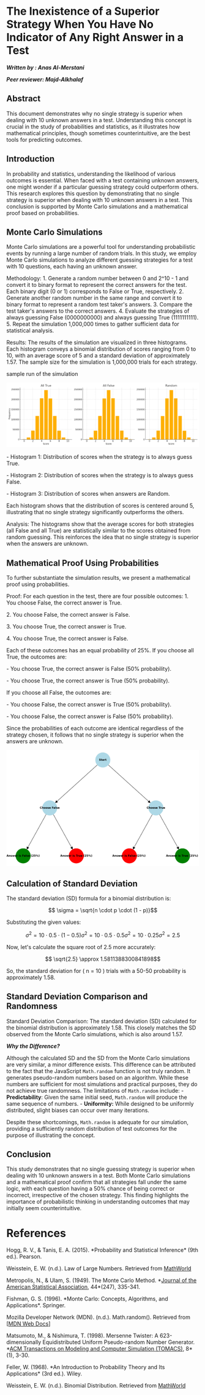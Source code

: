 # **The Inexistence of a Superior Strategy When You Have No Indicator of Any Right Answer in a Test**

**_Written by : Anas Al-Merstani_**

**_Peer reviewer: Majd-Alkhalaf_**

## **Abstract**

This document demonstrates why no single strategy is superior when dealing with 10 unknown answers in a test. Understanding this concept is crucial in the study of probabilities and statistics, as it illustrates how mathematical principles, though sometimes counterintuitive, are the best tools for predicting outcomes.

## **Introduction**

In probability and statistics, understanding the likelihood of various outcomes is essential. When faced with a test containing unknown answers, one might wonder if a particular guessing strategy could outperform others. This research explores this question by demonstrating that no single strategy is superior when dealing with 10 unknown answers in a test. This conclusion is supported by Monte Carlo simulations and a mathematical proof based on probabilities.

## **Monte Carlo Simulations**

Monte Carlo simulations are a powerful tool for understanding probabilistic events by running a large number of random trials. In this study, we employ Monte Carlo simulations to analyze different guessing strategies for a test with 10 questions, each having an unknown answer.

Methodology:
1\. Generate a random number between 0 and 2^10 - 1 and convert it to binary format to represent the correct answers for the test. Each binary digit (0 or 1) corresponds to False or True, respectively.
2\. Generate another random number in the same range and convert it to binary format to represent a random test taker's answers.
3\. Compare the test taker's answers to the correct answers.
4\. Evaluate the strategies of always guessing False (0000000000) and always guessing True (1111111111).
5\. Repeat the simulation 1,000,000 times to gather sufficient data for statistical analysis.

Results:
The results of the simulation are visualized in three histograms. Each histogram conveys a binomial distribution of scores ranging from 0 to 10, with an average score of 5 and a standard deviation of approximately 1.57. The sample size for the simulation is 1,000,000 trials for each strategy.

sample run of the simulation

![](public/assets/imges/charts.png)

\- Histogram 1: Distribution of scores when the strategy is to always guess True.

\- Histogram 2: Distribution of scores when the strategy is to always guess False.

\- Histogram 3: Distribution of scores when answers are Random.

Each histogram shows that the distribution of scores is centered around 5, illustrating that no single strategy significantly outperforms the others.

Analysis:
The histograms show that the average scores for both strategies (all False and all True) are statistically similar to the scores obtained from random guessing. This reinforces the idea that no single strategy is superior when the answers are unknown.

## **Mathematical Proof Using Probabilities**

To further substantiate the simulation results, we present a mathematical proof using probabilities.

Proof:
For each question in the test, there are four possible outcomes:
1\. You choose False, the correct answer is True.

2\. You choose False, the correct answer is False.

3\. You choose True, the correct answer is True.

4\. You choose True, the correct answer is False.

Each of these outcomes has an equal probability of 25%. If you choose all True, the outcomes are:

\- You choose True, the correct answer is False (50% probability).

\- You choose True, the correct answer is True (50% probability).

If you choose all False, the outcomes are:

\- You choose False, the correct answer is True (50% probability).

\- You choose False, the correct answer is False (50% probability).

Since the probabilities of each outcome are identical regardless of the strategy chosen, it follows that no single strategy is superior when the answers are unknown.

![](public/assets/imges/probabilityTree.png)

## **Calculation of Standard Deviation**

The standard deviation (SD) formula for a binomial distribution is:

```math
 \sigma = \sqrt{n \cdot p \cdot (1 - p)}
```

Substituting the given values:

```math
 \sigma^2 = 10 \cdot 0.5 \cdot (1 - 0.5)
 \sigma^2 = 10 \cdot 0.5 \cdot 0.5
 \sigma^2 = 10 \cdot 0.25
 \sigma^2 = 2.5
```

Now, let's calculate the square root of 2.5 more accurately:

```math
 \sqrt{2.5} \approx 1.5811388300841898
```

So, the standard deviation for \( n = 10 \) trials with a 50-50 probability is approximately 1.58.

## **Standard Deviation Comparison and Randomness**

Standard Deviation Comparison:
The standard deviation (SD) calculated for the binomial distribution is approximately 1.58. This closely matches the SD observed from the Monte Carlo simulations, which is also around 1.57.

**_Why the Difference?_**

Although the calculated SD and the SD from the Monte Carlo simulations are very similar, a minor difference exists. This difference can be attributed to the fact that the JavaScript `Math.random` function is not truly random.
It generates pseudo-random numbers based on an algorithm. While these numbers are sufficient for most simulations and practical purposes, they do not achieve true randomness. The limitations of `Math.random` include:
\- **Predictability**: Given the same initial seed, `Math.random` will produce the same sequence of numbers.
\- **Uniformity:** While designed to be uniformly distributed, slight biases can occur over many iterations.

Despite these shortcomings, `Math.random` is adequate for our simulation, providing a sufficiently random distribution of test outcomes for the purpose of illustrating the concept.

## **Conclusion**

This study demonstrates that no single guessing strategy is superior when dealing with 10 unknown answers in a test. Both Monte Carlo simulations and a mathematical proof confirm that all strategies fall under the same logic, with each question having a 50% chance of being correct or incorrect, irrespective of the chosen strategy. This finding highlights the importance of probabilistic thinking in understanding outcomes that may initially seem counterintuitive.

# References

Hogg, R. V., & Tanis, E. A. (2015). \*Probability and Statistical Inference\* (9th ed.). Pearson.

Weisstein, E. W. (n.d.). Law of Large Numbers. Retrieved from [MathWorld](https://mathworld.wolfram.com/LawofLargeNumbers.html)

Metropolis, N., & Ulam, S. (1949). The Monte Carlo Method. \*[Journal of the American Statistical Association](https://doi.org/10.1080/01621459.1949.10483310), 44\*(247), 335-341.

Fishman, G. S. (1996). \*Monte Carlo: Concepts, Algorithms, and Applications\*. Springer.

Mozilla Developer Network (MDN). (n.d.). Math.random(). Retrieved from \[[MDN Web Docs](https://developer.mozilla.org/en-US/docs/Web/JavaScript/Reference/Global_Objects/Math/random)\]

Matsumoto, M., & Nishimura, T. (1998). Mersenne Twister: A 623-dimensionally Equidistributed Uniform Pseudo-random Number Generator. \*[ACM Transactions on Modeling and Computer Simulation (TOMACS)](https://doi.org/10.1145/272991.272995), 8\*(1), 3-30.

Feller, W. (1968). \*An Introduction to Probability Theory and Its Applications\* (3rd ed.). Wiley.

Weisstein, E. W. (n.d.). Binomial Distribution. Retrieved from [MathWorld](https://mathworld.wolfram.com/BinomialDistribution.html)
